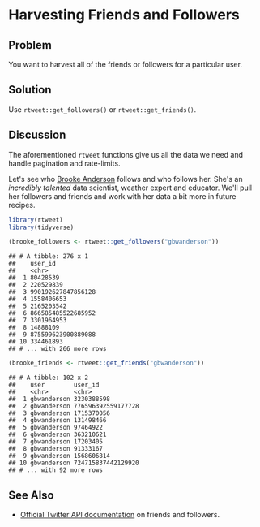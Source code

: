 # Harvesting Friends and Followers

## Problem

You want to harvest all of the friends or followers for a particular user.

## Solution

Use `rtweet::get_followers()` or `rtweet::get_friends()`.

## Discussion

The aforementioned `rtweet` functions give us all the data we need and handle pagination and rate-limits.

Let's see who [Brooke Anderson](https://twitter.com/gbwanderson) follows and who follows her. She's an _incredibly talented_ data scientist, weather expert and educator. We'll pull her followers and friends and work with her data a bit more in future recipes.


```r
library(rtweet)
library(tidyverse)
```

```r
(brooke_followers <- rtweet::get_followers("gbwanderson"))
```

```
## # A tibble: 276 x 1
##    user_id           
##    <chr>             
##  1 80428539          
##  2 220529839         
##  3 990192627847856128
##  4 1558406653        
##  5 2165203542        
##  6 866585485522685952
##  7 3301964953        
##  8 14888109          
##  9 875599623900889088
## 10 334461893         
## # ... with 266 more rows
```

```r
(brooke_friends <- rtweet::get_friends("gbwanderson"))
```

```
## # A tibble: 102 x 2
##    user        user_id           
##    <chr>       <chr>             
##  1 gbwanderson 3230388598        
##  2 gbwanderson 776596392559177728
##  3 gbwanderson 1715370056        
##  4 gbwanderson 131498466         
##  5 gbwanderson 97464922          
##  6 gbwanderson 363210621         
##  7 gbwanderson 17203405          
##  8 gbwanderson 91333167          
##  9 gbwanderson 1568606814        
## 10 gbwanderson 724715837442129920
## # ... with 92 more rows
```

## See Also

- [Official Twitter API documentation](https://developer.twitter.com/en/docs/accounts-and-users/follow-search-get-users/overview) on friends and followers.

